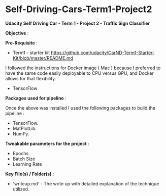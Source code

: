 # Self-Driving-Cars-Term1-Project2

**Udacity Self Driving Car - Term 1 - Project 2 - Traffic Sign Classifier**

**Objective** : 


**Pre-Requisite** : 

* Term1 - starter kit
https://github.com/udacity/CarND-Term1-Starter-Kit/blob/master/README.md

I followed the instructions for Docker image ( Mac ) because I preferred to have the same code easily deployable to CPU versus GPU, and Docker allows for that flexibility.

* TensorFlow

**Packages used for pipeline** : 

Once the above was installed I used the following packages to build the pipeline :

* TensorFlow.
* MatPlotLib.
* NumPy.

**Tweakable parameters for the project** : 

* Epochs
* Batch Size
* Learning Rate

**Key File(s) / Folder(s)** :

* 'writeup.md' - The write up with detailed explanation of the technique utilized.
